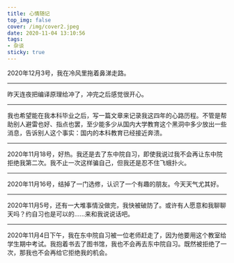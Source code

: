 ```yaml
---
title: 心情随记
top_img: false
cover: /img/cover2.jpeg
date: 2020-11-04 13:10:56
tags:
- 杂谈
sticky: true
---
```

2020年12月3号，我在冷风里拖着鼻涕走路。
****
昨天连夜把编译原理给冲了，冲完之后感觉很开心。

<hr />

我也希望能在我本科毕业之后，写一篇文章来记录我这四年的心路历程。不管是帮助别人避雷也好、指点也罢，至少能多少从国内大学教育这个黑洞中多少放出一些消息，告诉别人这个事实：国内的本科教育已经接近奔溃。

<hr />

2020年11月18号，好热。我还是去了东中院自习，即使我说过我不会再让东中院拒绝我第二次。我不止一次这样骗自己，但我还是忍不住飞蛾扑火。

<hr />
2020年11月16号，结掉了一门选修，认识了一个有趣的朋友。今天天气尤其好。
<hr />

2020年11月5号，还有一大堆事情没做完，我快被破防了。或许有人愿意和我聊聊天吗？约自习也是可以的......来和我说说话吧。
<hr />

2020年11月4日下午，我在东中院自习被一位老师赶走了，因为他要用这个教室给学生期中考试。我抱着书去了图书馆，我也不会再去东中院自习。既然被拒绝了一次，那我也不会再给它拒绝我的机会。

